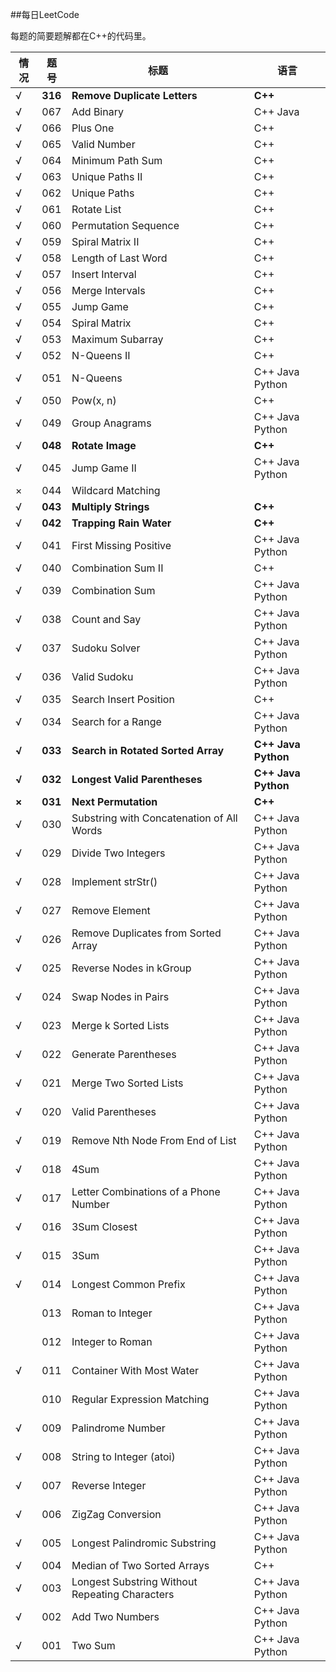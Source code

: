 ##每日LeetCode

每题的简要题解都在C++的代码里。

| 情况 |  题号  |  标题  |  语言  |
|------|-----|---|---|
|√| **316**| **Remove Duplicate Letters** | **C++**|
|√| 067 | Add Binary | C++ Java|
|√| 066 | Plus One | C++ |
|√| 065 | Valid Number | C++ |
|√| 064 | Minimum Path Sum | C++ |
|√| 063 | Unique Paths II | C++ |
|√| 062 | Unique Paths | C++ |
|√| 061 | Rotate List | C++ |
|√| 060 | Permutation Sequence | C++ |
|√| 059 | Spiral Matrix II | C++ 
|√| 058 | Length of Last Word | C++ |
|√| 057 | Insert Interval | C++ |
|√| 056 | Merge Intervals | C++ |
|√| 055 | Jump Game | C++ |
|√| 054 | Spiral Matrix | C++ |
|√| 053 | Maximum Subarray | C++|
|√| 052 | N-Queens II| C++|
|√| 051 | N-Queens | C++ Java Python|
|√| 050 | Pow(x, n) | C++|
|√| 049 | Group Anagrams | C++ Java Python|
|√|**048**| **Rotate Image** | **C++** |
|√|045| Jump Game II | C++ Java Python|
|×| 044 | Wildcard Matching | |
|√|**043** | **Multiply Strings** | **C++**
|√| **042** | **Trapping Rain Water** | **C++**|
|√| 041 | First Missing Positive | C++ Java Python|
|√| 040 |Combination Sum II | C++ |
|√| 039 | Combination Sum | C++ Java Python|
|√| 038 | Count and Say | C++ Java Python|
|√| 037 | Sudoku Solver | C++ Java Python|
|√| 036 | Valid Sudoku | C++ Java Python |
|√|035|Search Insert Position|C++|
|√|034|Search for a Range|C++ Java Python|
|**√**|**033**|**Search in Rotated Sorted Array**|**C++ Java Python**|
|**√**|**032** | **Longest Valid Parentheses**| **C++ Java Python**|
|**×**| **031** | **Next Permutation** | **C++** |
|√| 030 | Substring with Concatenation of All Words| C++ Java Python|
|√| 029| Divide Two Integers | C++ Java Python|
|√| 028 | Implement strStr()| C++ Java Python|
|√| 027 | Remove Element| C++ Java Python|
|√| 026 | Remove Duplicates from Sorted Array| C++ Java Python|
|√| 025 | Reverse Nodes in kGroup| C++ Java Python|
|√ |  024 | Swap Nodes in Pairs | C++ Java Python |
|√ | 023 | Merge k Sorted Lists | C++ Java Python |
|√ |  022 |  Generate Parentheses| C++ Java Python|
| √ |   021 |   Merge Two Sorted Lists | C++ Java Python|
| √ |   020 |  Valid Parentheses | C++ Java Python |
|√  | 019  |Remove Nth Node From End of List | C++ Java Python |
|√  | 018  |4Sum | C++ Java Python |
|√  | 017  |Letter Combinations of a Phone Number | C++ Java Python |
|√  | 016  |3Sum Closest | C++ Java Python |
|√  | 015  |3Sum | C++ Java Python |
|√  | 014  |Longest Common Prefix | C++ Java Python |
|  | 013  |Roman to Integer | C++ Java Python |
|  | 012  |Integer to Roman | C++ Java Python |
|√  | 011  |Container With Most Water | C++ Java Python |
|  | 010  |Regular Expression Matching | C++ Java Python |
|√  | 009  |Palindrome Number | C++ Java Python |
|√  | 008  |String to Integer (atoi) | C++ Java Python |
|√  | 007  |Reverse Integer| C++ Java Python |
|√  | 006  |	ZigZag Conversion | C++ Java Python |
|√  | 005  |Longest Palindromic Substring | C++ Java Python |
|√  | 004  |Median of Two Sorted Arrays | C++  |
|√  | 003  |Longest Substring Without Repeating Characters | C++ Java Python |
|√  | 002  |Add Two Numbers | C++ Java Python |
|√  | 001  |Two Sum | C++ Java Python |
